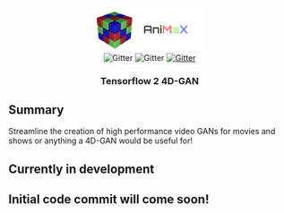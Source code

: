 <p align="center">
   <img src="./resources/animax.png" height="40%" width="40%"/>
   <br>
   <a>
      <img src="https://img.shields.io/badge/python-3.9-blue.svg" alt="Gitter">
   </a>
   <a>
      <img src="https://camo.githubusercontent.com/7ce7d8e78ad8ddab3bea83bb9b98128528bae110/68747470733a2f2f616c65656e34322e6769746875622e696f2f6261646765732f7372632f74656e736f72666c6f772e737667" alt="Gitter">
   </a>
   <a href="https://opensource.org/licenses/MIT">
      <img src="https://img.shields.io/badge/License-MIT-yellow.svg" alt="Gitter">
   </a>
   <h3 align="center">Tensorflow 2 4D-GAN</h3>
</p>


## Summary

Streamline the creation of high performance video GANs for movies and shows or anything a 4D-GAN would be useful for!

## **Currently in development**

## **Initial code commit will come soon!**

